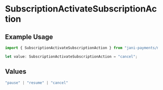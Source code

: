 # SubscriptionActivateSubscriptionAction

## Example Usage

```typescript
import { SubscriptionActivateSubscriptionAction } from "jani-payments/models/operations";

let value: SubscriptionActivateSubscriptionAction = "cancel";
```

## Values

```typescript
"pause" | "resume" | "cancel"
```